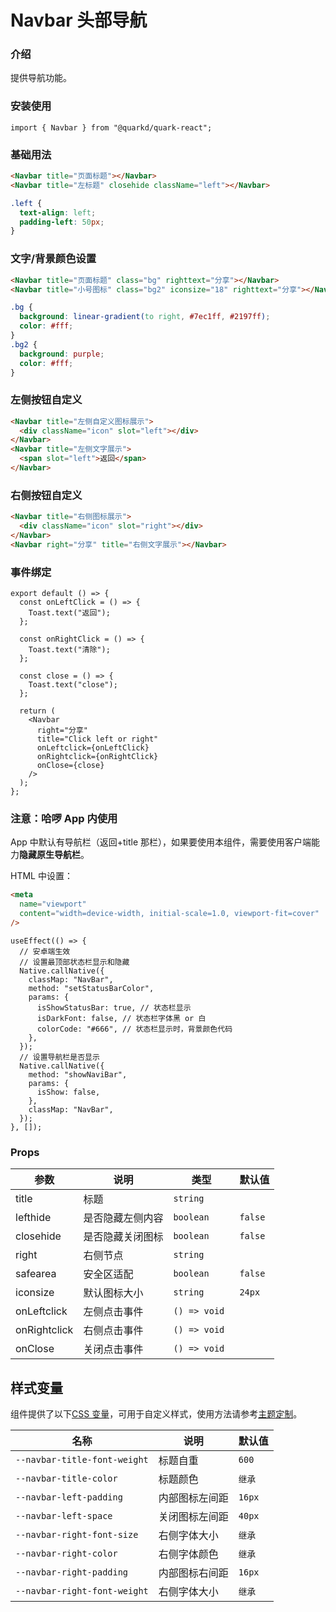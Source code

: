 # Navbar 头部导航

### 介绍

提供导航功能。

### 安装使用

```tsx
import { Navbar } from "@quarkd/quark-react";
```

### 基础用法

```html
<Navbar title="页面标题"></Navbar>
<Navbar title="左标题" closehide className="left"></Navbar>
```

```css
.left {
  text-align: left;
  padding-left: 50px;
}
```

### 文字/背景颜色设置

```html
<Navbar title="页面标题" class="bg" righttext="分享"></Navbar>
<Navbar title="小号图标" class="bg2" iconsize="18" righttext="分享"></Navbar>
```

```css
.bg {
  background: linear-gradient(to right, #7ec1ff, #2197ff);
  color: #fff;
}
.bg2 {
  background: purple;
  color: #fff;
}
```

### 左侧按钮自定义

```html
<Navbar title="左侧自定义图标展示">
  <div className="icon" slot="left"></div>
</Navbar>
<Navbar title="左侧文字展示">
  <span slot="left">返回</span>
</Navbar>
```

### 右侧按钮自定义

```html
<Navbar title="右侧图标展示">
  <div className="icon" slot="right"></div>
</Navbar>
<Navbar right="分享" title="右侧文字展示"></Navbar>
```

### 事件绑定

```tsx
export default () => {
  const onLeftClick = () => {
    Toast.text("返回");
  };

  const onRightClick = () => {
    Toast.text("清除");
  };

  const close = () => {
    Toast.text("close");
  };

  return (
    <Navbar
      right="分享"
      title="Click left or right"
      onLeftclick={onLeftClick}
      onRightclick={onRightClick}
      onClose={close}
    />
  );
};
```

### 注意：哈啰 App 内使用

App 中默认有导航栏（返回+title 那栏），如果要使用本组件，需要使用客户端能力**隐藏原生导航栏**。

HTML 中设置：

```html
<meta
  name="viewport"
  content="width=device-width, initial-scale=1.0, viewport-fit=cover"
/>
```

```tsx
useEffect(() => {
  // 安卓端生效
  // 设置最顶部状态栏显示和隐藏
  Native.callNative({
    classMap: "NavBar",
    method: "setStatusBarColor",
    params: {
      isShowStatusBar: true, // 状态栏显示
      isDarkFont: false, // 状态栏字体黑 or 白
      colorCode: "#666", // 状态栏显示时，背景颜色代码
    },
  });
  // 设置导航栏是否显示
  Native.callNative({
    method: "showNaviBar",
    params: {
      isShow: false,
    },
    classMap: "NavBar",
  });
}, []);
```

### Props

| 参数         | 说明             | 类型          | 默认值  |
| ------------ | ---------------- | ------------- | ------- |
| title        | 标题             | `string`      |
| lefthide     | 是否隐藏左侧内容 | `boolean`     | `false` |
| closehide    | 是否隐藏关闭图标 | `boolean`     | `false` |
| right        | 右侧节点         | `string `     |
| safearea     | 安全区适配       | `boolean`     | `false` |
| iconsize     | 默认图标大小     | `string`      | `24px`  |
| onLeftclick  | 左侧点击事件     | `() => void ` |
| onRightclick | 右侧点击事件     | `() => void`  |
| onClose      | 关闭点击事件     | `() => void ` |

## 样式变量

组件提供了以下[CSS 变量](https://developer.mozilla.org/zh-CN/docs/Web/CSS/Using_CSS_custom_properties)，可用于自定义样式，使用方法请参考[主题定制](#/zh-CN/guide/theme)。

| 名称                         | 说明           | 默认值 |
| ---------------------------- | -------------- | ------ |
| `--navbar-title-font-weight` | 标题自重       | `600`  |
| `--navbar-title-color`       | 标题颜色       | `继承` |
| `--navbar-left-padding`      | 内部图标左间距 | `16px` |
| `--navbar-left-space`        | 关闭图标左间距 | `40px` |
| `--navbar-right-font-size`   | 右侧字体大小   | `继承` |
| `--navbar-right-color`       | 右侧字体颜色   | `继承` |
| `--navbar-right-padding`     | 内部图标右间距 | `16px` |
| `--navbar-right-font-weight` | 右侧字体大小   | `继承` |
